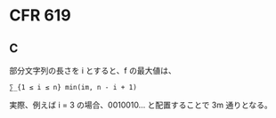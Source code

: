 # CFR 619

## C
部分文字列の長さを i とすると、f の最大値は、
```
∑_{1 ≤ i ≤ n} min(im, n - i + 1)
```

実際、例えば i = 3 の場合、0010010… と配置することで 3m 通りとなる。
